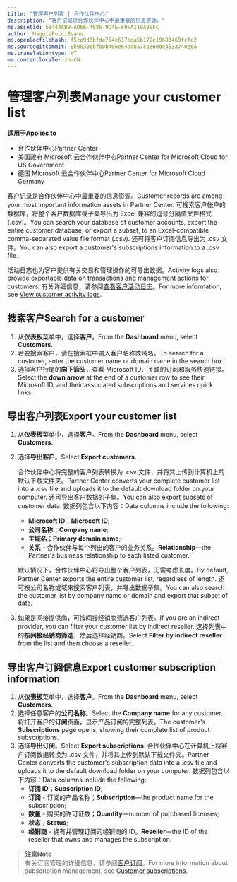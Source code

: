 ```yaml
---
title: "管理客户列表 | 合作伙伴中心"
description: "客户记录是合作伙伴中心中最重要的信息资源。"
ms.assetid: 58444AB8-AD6E-4686-9D4E-F9FA110A99FC
author: MaggiePucciEvans
ms.openlocfilehash: f5ca9d3bfde754e617eda5b172e19683469fcfe2
ms.sourcegitcommit: 0b00306bfb0b406e64ad857cb360de4533740e6a
ms.translationtype: HT
ms.contentlocale: zh-CN
---
```

# <a name="manage-your-customer-list"></a><span data-ttu-id="fe8e6-103">管理客户列表</span><span class="sxs-lookup"><span data-stu-id="fe8e6-103">Manage your customer list</span></span>

**<span data-ttu-id="fe8e6-104">适用于</span><span class="sxs-lookup"><span data-stu-id="fe8e6-104">Applies to</span></span>**

-  <span data-ttu-id="fe8e6-105">合作伙伴中心</span><span class="sxs-lookup"><span data-stu-id="fe8e6-105">Partner Center</span></span>
-  <span data-ttu-id="fe8e6-106">美国政府 Microsoft 云合作伙伴中心</span><span class="sxs-lookup"><span data-stu-id="fe8e6-106">Partner Center for Microsoft Cloud for US Government</span></span>
-  <span data-ttu-id="fe8e6-107">德国 Microsoft 云合作伙伴中心</span><span class="sxs-lookup"><span data-stu-id="fe8e6-107">Partner Center for Microsoft Cloud Germany</span></span>

<span data-ttu-id="fe8e6-108">客户记录是合作伙伴中心中最重要的信息资源。</span><span class="sxs-lookup"><span data-stu-id="fe8e6-108">Customer records are among your most important information assets in Partner Center.</span></span> <span data-ttu-id="fe8e6-109">可搜索客户帐户的数据库，将整个客户数据库或子集导出为 Excel 兼容的逗号分隔值文件格式 (.csv)。</span><span class="sxs-lookup"><span data-stu-id="fe8e6-109">You can search your database of customer accounts, export the entire customer database, or export a subset, to an Excel-compatible comma-separated value file format (.csv).</span></span> <span data-ttu-id="fe8e6-110">还可将客户订阅信息导出为 .csv 文件。</span><span class="sxs-lookup"><span data-stu-id="fe8e6-110">You can also export a customer's subscriptions information to a .csv file.</span></span>

<span data-ttu-id="fe8e6-111">活动日志也为客户提供有关交易和管理操作的可导出数据。</span><span class="sxs-lookup"><span data-stu-id="fe8e6-111">Activity logs also provide exportable data on transactions and management actions for customers.</span></span> <span data-ttu-id="fe8e6-112">有关详细信息，请参阅[查看客户活动日志](activity-logs.md)。</span><span class="sxs-lookup"><span data-stu-id="fe8e6-112">For more information, see [View customer activity logs](activity-logs.md).</span></span>


## <a name="search-for-a-customer"></a><span data-ttu-id="fe8e6-113">搜索客户</span><span class="sxs-lookup"><span data-stu-id="fe8e6-113">Search for a customer</span></span>

1.  <span data-ttu-id="fe8e6-114">从**仪表板**菜单中，选择**客户**。</span><span class="sxs-lookup"><span data-stu-id="fe8e6-114">From the **Dashboard** menu, select **Customers**.</span></span>
2.  <span data-ttu-id="fe8e6-115">若要搜索客户，请在搜索框中输入客户名称或域名。</span><span class="sxs-lookup"><span data-stu-id="fe8e6-115">To search for a customer, enter the customer name or domain name in the search box.</span></span>
3.  <span data-ttu-id="fe8e6-116">选择客户行尾的**向下箭头**，查看 Microsoft ID、关联的订阅和服务快速链接。</span><span class="sxs-lookup"><span data-stu-id="fe8e6-116">Select the **down arrow** at the end of a customer row to see their Microsoft ID, and their associated subscriptions and services quick links.</span></span>


## <a name="export-your-customer-list"></a><span data-ttu-id="fe8e6-117">导出客户列表</span><span class="sxs-lookup"><span data-stu-id="fe8e6-117">Export your customer list</span></span>

1.  <span data-ttu-id="fe8e6-118">从**仪表板**菜单中，选择**客户**。</span><span class="sxs-lookup"><span data-stu-id="fe8e6-118">From the **Dashboard** menu, select **Customers**.</span></span>
2.  <span data-ttu-id="fe8e6-119">选择**导出客户**。</span><span class="sxs-lookup"><span data-stu-id="fe8e6-119">Select **Export customers**.</span></span>

    <span data-ttu-id="fe8e6-120">合作伙伴中心将完整的客户列表转换为 .csv 文件，并将其上传到计算机上的默认下载文件夹。</span><span class="sxs-lookup"><span data-stu-id="fe8e6-120">Partner Center converts your complete customer list into a .csv file and uploads it to the default download folder on your computer.</span></span> <span data-ttu-id="fe8e6-121">还可导出客户数据的子集。</span><span class="sxs-lookup"><span data-stu-id="fe8e6-121">You can also export subsets of customer data.</span></span> <span data-ttu-id="fe8e6-122">数据列包含以下内容：</span><span class="sxs-lookup"><span data-stu-id="fe8e6-122">Data columns include the following:</span></span>

    -   <span data-ttu-id="fe8e6-123">**Microsoft ID**；</span><span class="sxs-lookup"><span data-stu-id="fe8e6-123">**Microsoft ID**;</span></span>
    -   <span data-ttu-id="fe8e6-124">**公司名称**；</span><span class="sxs-lookup"><span data-stu-id="fe8e6-124">**Company name**;</span></span>
    -   <span data-ttu-id="fe8e6-125">**主域名**；</span><span class="sxs-lookup"><span data-stu-id="fe8e6-125">**Primary domain name**;</span></span>
    -   <span data-ttu-id="fe8e6-126">**关系** - 合作伙伴与每个列出的客户的业务关系。</span><span class="sxs-lookup"><span data-stu-id="fe8e6-126">**Relationship**—the Partner's business relationship to each listed customer.</span></span>

    <span data-ttu-id="fe8e6-127">默认情况下，合作伙伴中心将导出整个客户列表，无需考虑长度。</span><span class="sxs-lookup"><span data-stu-id="fe8e6-127">By default, Partner Center exports the entire customer list, regardless of length.</span></span> <span data-ttu-id="fe8e6-128">还可按公司名称或域来搜索客户列表，并导出数据子集。</span><span class="sxs-lookup"><span data-stu-id="fe8e6-128">You can also search the customer list by company name or domain and export that subset of data.</span></span>

3.  <span data-ttu-id="fe8e6-129">如果是间接提供商，可按间接经销商筛选客户列表。</span><span class="sxs-lookup"><span data-stu-id="fe8e6-129">If you are an indirect provider, you can filter your customer list by indirect reseller.</span></span> <span data-ttu-id="fe8e6-130">选择列表中的**按间接经销商筛选**，然后选择经销商。</span><span class="sxs-lookup"><span data-stu-id="fe8e6-130">Select **Filter by indirect reseller** from the list and then choose a reseller.</span></span>


## <a name="export-customer-subscription-information"></a><span data-ttu-id="fe8e6-131">导出客户订阅信息</span><span class="sxs-lookup"><span data-stu-id="fe8e6-131">Export customer subscription information</span></span>

1.  <span data-ttu-id="fe8e6-132">从**仪表板**菜单中，选择**客户**。</span><span class="sxs-lookup"><span data-stu-id="fe8e6-132">From the **Dashboard** menu, select **Customers**.</span></span>
2.  <span data-ttu-id="fe8e6-133">选择任意客户的**公司名称**。</span><span class="sxs-lookup"><span data-stu-id="fe8e6-133">Select the **Company name** for any customer.</span></span> <span data-ttu-id="fe8e6-134">将打开客户的**订阅**页面，显示产品订阅的完整列表。</span><span class="sxs-lookup"><span data-stu-id="fe8e6-134">The customer's **Subscriptions** page opens, showing their complete list of product subscriptions.</span></span>
3.  <span data-ttu-id="fe8e6-135">选择**导出订阅**。</span><span class="sxs-lookup"><span data-stu-id="fe8e6-135">Select **Export subscriptions**.</span></span> <span data-ttu-id="fe8e6-136">合作伙伴中心在计算机上将客户订阅数据转换为 .csv 文件，并将其上传到默认下载文件夹。</span><span class="sxs-lookup"><span data-stu-id="fe8e6-136">Partner Center converts the customer's subscription data into a .csv file and uploads it to the default download folder on your computer.</span></span> <span data-ttu-id="fe8e6-137">数据列包含以下内容：</span><span class="sxs-lookup"><span data-stu-id="fe8e6-137">Data columns include the following:</span></span>
    -   <span data-ttu-id="fe8e6-138">**订阅 ID**；</span><span class="sxs-lookup"><span data-stu-id="fe8e6-138">**Subscription ID**;</span></span>
    -   <span data-ttu-id="fe8e6-139">**订阅** - 订阅的产品名称；</span><span class="sxs-lookup"><span data-stu-id="fe8e6-139">**Subscription**—the product name for the subscription;</span></span>
    -   <span data-ttu-id="fe8e6-140">**数量** - 购买的许可证数；</span><span class="sxs-lookup"><span data-stu-id="fe8e6-140">**Quantity**—number of purchased licenses;</span></span>
    -   <span data-ttu-id="fe8e6-141">**状态**；</span><span class="sxs-lookup"><span data-stu-id="fe8e6-141">**Status**;</span></span>
    -   <span data-ttu-id="fe8e6-142">**经销商** - 拥有并管理订阅的经销商的 ID。</span><span class="sxs-lookup"><span data-stu-id="fe8e6-142">**Reseller**—the ID of the reseller that owns and manages the subscription.</span></span>

>**<span data-ttu-id="fe8e6-143">注意</span><span class="sxs-lookup"><span data-stu-id="fe8e6-143">Note</span></span>**<br>
<span data-ttu-id="fe8e6-144">有关订阅管理的详细信息，请参阅[客户订阅](customer-subscriptions.md)。</span><span class="sxs-lookup"><span data-stu-id="fe8e6-144">For more information about subscription management, see [Customer subscriptions](customer-subscriptions.md).</span></span>

     

 

 



